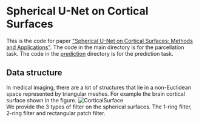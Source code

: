 # Spherical U-Net on Cortical Surfaces
This is the code for paper ["Spherical U-Net on Cortical Surfaces: Methods and Applications"](https://link.springer.com/chapter/10.1007/978-3-030-20351-1_67). The code in the main directory is for the parcellation task. The code in the [prediction](https://github.com/zhaofenqiang/Spherical_U-Net/tree/master/prediction) directory is for the prediction task.

## Data structure
In medical imaging, there are a lot of structures that lie in a non-Euclidean space represented by triangular meshes. For example the brain cortical surface shown in the figure.
![CorticalSurface](https://raw.githubusercontent.com/zhaofenqiang/Spherical_U-Net/images/.jpg)  
We provide the 3 types of filter on the spherical surfaces. The 1-ring filter, 2-ring filter and rectangular patch filter. 

